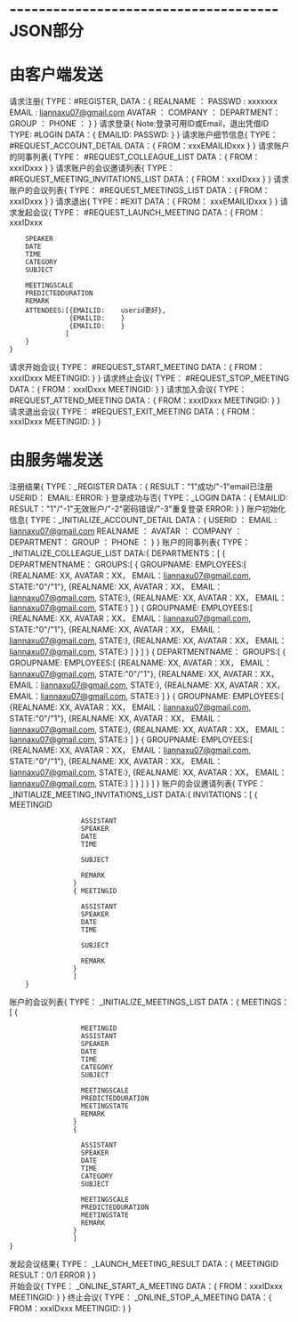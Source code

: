 # -------------------------------------JSON部分
# 由客户端发送     #
请求注册{
    TYPE：#REGISTER,
    DATA：{
        REALNAME  ： 
        PASSWD    :  xxxxxxx
        EMAIL     :  liannaxu07@gmail.com
        AVATAR    ：
        COMPANY   ：
        DEPARTMENT：
        GROUP     ：
        PHONE     ：
        }
    }
请求登录{   Note:登录可用ID或Email，退出凭借ID
    TYPE: #LOGIN
    DATA：{
        EMAILID:
        PASSWD:
        }
    }
请求账户细节信息{
    TYPE： #REQUEST_ACCOUNT_DETAIL
        DATA：{
            FROM：xxxEMAILIDxxx
            }
    }
请求账户的同事列表{
    TYPE： #REQUEST_COLLEAGUE_LIST
    DATA：{
        FROM：xxxIDxxx
        }
    }
请求账户的会议邀请列表{
    TYPE： #REQUEST_MEETING_INVITATIONS_LIST
    DATA：{
        FROM：xxxIDxxx
        }
    }
请求账户的会议列表{
    TYPE： #REQUEST_MEETINGS_LIST
    DATA：{
        FROM：xxxIDxxx
        }
    }
请求退出{
    TYPE：#EXIT
    DATA：{
        FROM： xxxEMAILIDxxx
        }
    }
请求发起会议{
    TYPE： #REQUEST_LAUNCH_MEETING
    DATA：{
        FROM：xxxIDxxx
<!--         INITIATOR -->
<!--         ASSISTANT -->
        SPEAKER
        DATE
        TIME
        CATEGORY
        SUBJECT
<!--         MEETINGNAME -->
<!--         OWNUNIT -->
        MEETINGSCALE
        PREDICTEDDURATION
        REMARK
        ATTENDEES:[{EMAILID:    userid更好},
                   {EMAILID:    }
                   {EMAILID:    }
                  ]
        }
    }
请求开始会议{
    TYPE： #REQUEST_START_MEETING
    DATA：{
        FROM：xxxIDxxx
        MEETINGID:
        }
    }
请求终止会议{
    TYPE： #REQUEST_STOP_MEETING
    DATA：{
        FROM：xxxIDxxx
        MEETINGID:
        }
    }
请求加入会议{
    TYPE： #REQUEST_ATTEND_MEETING
    DATA：{
        FROM：xxxIDxxx
        MEETINGID:
        }
    }
请求退出会议{
    TYPE： #REQUEST_EXIT_MEETING
    DATA：{
        FROM：xxxIDxxx
        MEETINGID:
        }
    }
<!--请求回复邀请{
    TYPE： #REQUEST_SEND_INVITATION_RESULT
    DATA：{
        FROM：xxxIDxxx
        RESULT:0/1
        MEETINGID:
        CAUSE
        }
    }-->
<!--请求开始会议{
    TYPE： #REQUEST_START_MEETING
    DATA：{
        FROM：xxxIDxxx
        MEETINGID:
        }
    }-->
<!--请求终止会议{
    TYPE： #REQUEST_STOP_MEETING
    DATA：{
        FROM：xxxIDxxx
        MEETINGID:
        }
    }-->
# 由服务端发送 
注册结果{
    TYPE：_REGISTER
    DATA：{
        RESULT："1"成功/"-1"email已注册
        USERID：
        EMAIL:
        ERROR:
    }
登录成功与否{
    TYPE：_LOGIN
    DATA：{
        EMAILID:
        RESULT："1"/"-1"无效账户/"-2"密码错误/"-3"重复登录
        ERROR:
        }
    }
账户初始化信息{
    TYPE：_INITIALIZE_ACCOUNT_DETAIL
        DATA：{
            USERID    ：
            EMAIL     :  liannaxu07@gmail.com
            REALNAME  ： 
            AVATAR    ：
            COMPANY   ：
            DEPARTMENT：
            GROUP     ：
            PHONE     ：
            }
    }
账户的同事列表{
    TYPE：_INITIALIZE_COLLEAGUE_LIST
    DATA:{
        DEPARTMENTS：[
                    { DEPARTMENTNAME：
                      GROUPS:[
                                {   GROUPNAME:
                                    EMPLOYEES:[     {REALNAME:  XX,     AVATAR：XX，    EMAIL：liannaxu07@gmail.com, STATE:"0"/"1"},
                                                    {REALNAME:  XX,     AVATAR：XX，    EMAIL：liannaxu07@gmail.com, STATE:},
                                                    {REALNAME:  XX,     AVATAR：XX，    EMAIL：liannaxu07@gmail.com, STATE:}
                                              ]
                                }
                                {   GROUPNAME:
                                    EMPLOYEES:[     {REALNAME:  XX,     AVATAR：XX，    EMAIL：liannaxu07@gmail.com, STATE:"0"/"1"},
                                                    {REALNAME:  XX,     AVATAR：XX，    EMAIL：liannaxu07@gmail.com, STATE:},
                                                    {REALNAME:  XX,     AVATAR：XX，    EMAIL：liannaxu07@gmail.com, STATE:}
                                              ]
                                }
                             ]
                    }
                    { DEPARTMENTNAME：
                      GROUPS:[
                                {   GROUPNAME:
                                    EMPLOYEES:[     {REALNAME:  XX,     AVATAR：XX，    EMAIL：liannaxu07@gmail.com, STATE:"0"/"1"},
                                                    {REALNAME:  XX,     AVATAR：XX，    EMAIL：liannaxu07@gmail.com, STATE:},
                                                    {REALNAME:  XX,     AVATAR：XX，    EMAIL：liannaxu07@gmail.com, STATE:}
                                              ]
                                }
                                {   GROUPNAME:
                                    EMPLOYEES:[     {REALNAME:  XX,     AVATAR：XX，    EMAIL：liannaxu07@gmail.com, STATE:"0"/"1"},
                                                    {REALNAME:  XX,     AVATAR：XX，    EMAIL：liannaxu07@gmail.com, STATE:},
                                                    {REALNAME:  XX,     AVATAR：XX，    EMAIL：liannaxu07@gmail.com, STATE:}
                                              ]
                                }
                                {   GROUPNAME:
                                    EMPLOYEES:[     {REALNAME:  XX,     AVATAR：XX，    EMAIL：liannaxu07@gmail.com, STATE:"0"/"1"},
                                                    {REALNAME:  XX,     AVATAR：XX，    EMAIL：liannaxu07@gmail.com, STATE:},
                                                    {REALNAME:  XX,     AVATAR：XX，    EMAIL：liannaxu07@gmail.com, STATE:}
                                              ]
                                }
                             ]
                    }
                    ]
        }
账户的会议邀请列表{
    TYPE：_INITIALIZE_MEETING_INVITATIONS_LIST
    DATA:{
        INVITATIONS：[
                    { MEETINGID 
<!--                       INITIATOR -->
                      ASSISTANT
                      SPEAKER
                      DATE
                      TIME
<!--                       CATAGRO -->
                      SUBJECT
<!--                       MEETINGNAME -->
<!--                       OWNUNIT -->
<!--                       MEETINGSCALE -->
<!--                       PREDICTEDDURATION -->
<!--                       MEETINGSTATE -->
                      REMARK
                    }
                    { MEETINGID  
<!--                       INITIATOR -->
                      ASSISTANT
                      SPEAKER
                      DATE
                      TIME
<!--                       CATAGRO -->
                      SUBJECT
<!--                       MEETINGNAME -->
<!--                       OWNUNIT -->
<!--                       MEETINGSCALE -->
<!--                       PREDICTEDDURATION -->
<!--                       MEETINGSTATE -->
                      REMARK
                    }
                    ]
        }
账户的会议列表{
    TYPE： _INITIALIZE_MEETINGS_LIST
    DATA：{
        MEETINGS：[
                    { 
<!--                       INITIATOR -->
                      MEETINGID
                      ASSISTANT
                      SPEAKER
                      DATE
                      TIME
                      CATEGORY
                      SUBJECT
<!--                       MEETINGNAME -->
<!--                       OWNUNIT -->
                      MEETINGSCALE
                      PREDICTEDDURATION
                      MEETINGSTATE
                      REMARK
                    }
                    { 
<!--                       INITIATOR -->
                      ASSISTANT
                      SPEAKER
                      DATE
                      TIME
                      CATEGORY
                      SUBJECT
<!--                       MEETINGNAME -->
<!--                       OWNUNIT -->
                      MEETINGSCALE
                      PREDICTEDDURATION
                      MEETINGSTATE
                      REMARK
                    }
                    ]
    }
发起会议结果{
    TYPE： _LAUNCH_MEETING_RESULT
    DATA：{
        MEETINGID
        RESULT：0/1
        ERROR
        }
    }  
开始会议{
    TYPE： _ONLINE_START_A_MEETING
    DATA：{
        FROM：xxxIDxxx
        MEETINGID:
        }
    }
终止会议{
    TYPE： _ONLINE_STOP_A_MEETING
    DATA：{
        FROM：xxxIDxxx
        MEETINGID:
        }
    }
